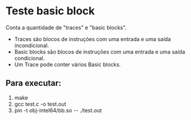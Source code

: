 # Teste basic block

Conta a quantidade de "traces" e "basic blocks".

* Traces são blocos de instruções com uma entrada e uma saída incondicional.
* Basic blocks são blocos de instruções com uma entrada e uma saída condicional.
* Um Trace pode conter vários Basic blocks.

## Para executar:
1. make
2. gcc test.c -o test.out
3. pin -t obj-intel64/bb.so -- ./test.out 




